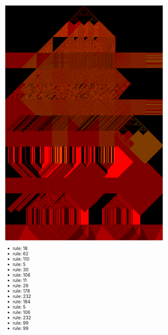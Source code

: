 ![photo](./output.png) 
 * rule: 18
* rule: 62
* rule: 110
* rule: 5
* rule: 30
* rule: 106
* rule: 11
* rule: 26
* rule: 178
* rule: 232
* rule: 184
* rule: 5
* rule: 106
* rule: 232
* rule: 99
* rule: 99
